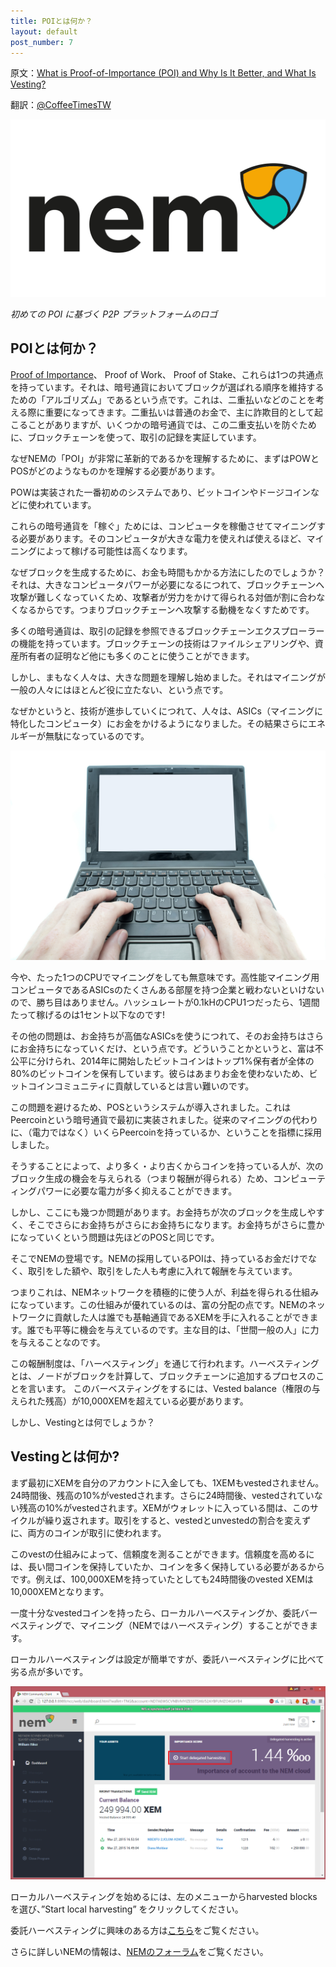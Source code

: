 ```yaml
---
title: POIとは何か？
layout: default
post_number: 7
---
```


原文：[What is Proof-of-Importance (POI) and Why Is It Better, and What Is Vesting?](http://blog.nem.io/what-are-poi-and-vesting/)

翻訳：[<i class="fa fa-twitter" aria-hidden="true"></i>@CoffeeTimesTW](https://twitter.com/CoffeeTimesTW)

<img src="/images/poi0.png" class="img-responsive">

<p class="text-center" style="font-style: italic; font-color: #666665;">初めての POI に基づく P2P プラットフォームのロゴ</p>

## POIとは何か？

[Proof of Importance](http://nem.io/NEM_techRef.pdf#section.7)、 Proof of Work、 Proof of Stake、これらは1つの共通点を持っています。それは、暗号通貨においてブロックが選ばれる順序を維持するための「アルゴリズム」であるという点です。これは、二重払いなどのことを考える際に重要になってきます。二重払いは普通のお金で、主に詐欺目的として起こることがありますが、いくつかの暗号通貨では、この二重支払いを防ぐために、ブロックチェーンを使って、取引の記録を実証しています。

なぜNEMの「POI」が非常に革新的であるかを理解するために、まずはPOWとPOSがどのようなものかを理解する必要があります。

POWは実装された一番初めのシステムであり、ビットコインやドージコインなどに使われています。

これらの暗号通貨を「稼ぐ」ためには、コンピュータを稼働させてマイニングする必要があります。そのコンピュータが大きな電力を使えれば使えるほど、マイニングによって稼げる可能性は高くなります。

なぜブロックを生成するために、お金も時間もかかる方法にしたのでしょうか？それは、大きなコンピュータパワーが必要になるにつれて、ブロックチェーンへ攻撃が難しくなっていくため、攻撃者が労力をかけて得られる対価が割に合わなくなるからです。つまりブロックチェーンへ攻撃する動機をなくすためです。

多くの暗号通貨は、取引の記録を参照できるブロックチェーンエクスプローラーの機能を持っています。ブロックチェーンの技術はファイルシェアリングや、資産所有者の証明など他にも多くのことに使うことができます。

しかし、まもなく人々は、大きな問題を理解し始めました。それはマイニングが一般の人々にはほとんど役に立たない、という点です。

なぜかというと、技術が進歩していくにつれて、人々は、ASICs（マイニングに特化したコンピュータ）にお金をかけるようになりました。その結果さらにエネルギーが無駄になっているのです。

<img src="/images/poi1.jpg" class="img-responsive">

今や、たった1つのCPUでマイニングをしても無意味です。高性能マイニング用コンピュータであるASICsのたくさんある部屋を持つ企業と戦わないといけないので、勝ち目はありません。ハッシュレートが0.1kHのCPU1つだったら、1週間たって稼げるのは1セント以下なのです!

その他の問題は、お金持ちが高価なASICsを使うにつれて、そのお金持ちはさらにお金持ちになっていくだけ、という点です。どういうことかというと、富は不公平に分けられ、2014年に開始したビットコインはトップ1%保有者が全体の80%のビットコインを保有しています。彼らはあまりお金を使わないため、ビットコインコミュニティに貢献しているとは言い難いのです。

この問題を避けるため、POSというシステムが導入されました。これはPeercoinという暗号通貨で最初に実装されました。従来のマイニングの代わりに、（電力ではなく）いくらPeercoinを持っているか、ということを指標に採用しました。

そうすることによって、より多く・より古くからコインを持っている人が、次のブロック生成の機会を与えられる（つまり報酬が得られる）ため、コンピューティングパワーに必要な電力が多く抑えることができます。

しかし、ここにも幾つか問題があります。お金持ちが次のブロックを生成しやすく、そこでさらにお金持ちがさらにお金持ちになります。お金持ちがさらに豊かになっていくという問題は先ほどのPOSと同じです。

そこでNEMの登場です。NEMの採用しているPOIは、持っているお金だけでなく、取引をした額や、取引をした人も考慮に入れて報酬を与えています。

つまりこれは、NEMネットワークを積極的に使う人が、利益を得られる仕組みになっています。この仕組みが優れているのは、富の分配の点です。NEMのネットワークに貢献した人は誰でも基軸通貨であるXEMを手に入れることができます。誰でも平等に機会を与えているのです。主な目的は、「世間一般の人」に力を与えることなのです。

この報酬制度は、「ハーベスティング」を通じて行われます。ハーベスティングとは、ノードがブロックを計算して、ブロックチェーンに追加するプロセスのことを言います。
このバーベスティングをするには、Vested balance（権限の与えられた残高）が10,000XEMを超えている必要があります。

しかし、Vestingとは何でしょうか？

## Vestingとは何か?
まず最初にXEMを自分のアカウントに入金しても、1XEMもvestedされません。24時間後、残高の10%がvestedされます。さらに24時間後、vestedされていない残高の10%がvestedされます。XEMがウォレットに入っている間は、このサイクルが繰り返されます。取引をすると、vestedとunvestedの割合を変えずに、両方のコインが取引に使われます。

このvestの仕組みによって、信頼度を測ることができます。信頼度を高めるには、長い間コインを保持していたか、コインを多く保持している必要があるからです。例えば、100,000XEMを持っていたとしても24時間後のvested XEMは10,000XEMとなります。

一度十分なvestedコインを持ったら、ローカルハーベスティングか、委託バーベスティングで、マイニング（NEMではハーベスティング）することができます。

ローカルハーベスティングは設定が簡単ですが、委託ハーベスティングに比べて劣る点が多いです。

<img src="/images/poi2.png" class="img-responsive">

ローカルハーベスティングを始めるには、左のメニューからharvested blocksを選び、”Start local harvesting” をクリックしてください。

委託ハーベスティングに興味のある方は[こちら](delegated_harvesting.html)をご覧ください。

さらに詳しいNEMの情報は、[NEMのフォーラム](https://forum.nem.io/)をご覧ください。
